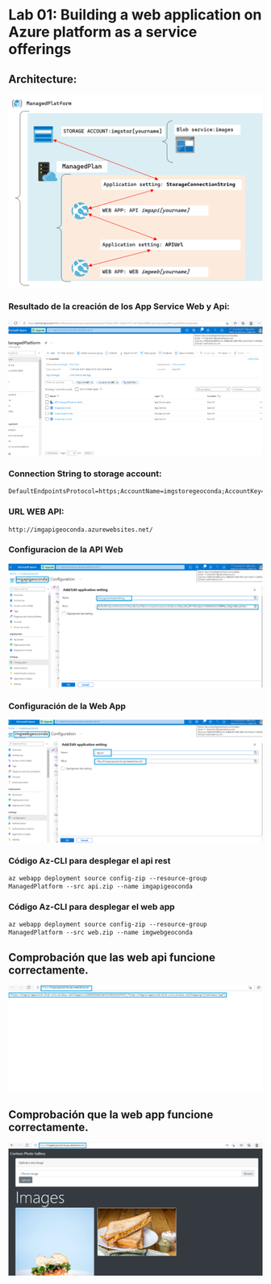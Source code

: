 # Lab 01: Building a web application on Azure platform as a service offerings

## Architecture:
![architecture_01](ZZ-lab/architecture_01.png)


### Resultado de la creación de los App Service Web y Api: 
![Lab0100](ZZ-lab/Lab0100.png)

### Connection String to storage account:

```
DefaultEndpointsProtocol=https;AccountName=imgstoregeoconda;AccountKey=XqqBTr169L/qkciJe1l/hMD6bt2ofWfVtpqfxIym4Mog47kx+gSqBZFqF4HyQfoJLDs7g/qwVuqi87qm/3hirQ==;EndpointSuffix=core.windows.net
```

### URL WEB API:

```
http://imgapigeoconda.azurewebsites.net/
```

### Configuracion de la API Web
![Lab0102](ZZ-lab/Lab0102.png)

### Configuración de la Web App
![Lab0103](ZZ-lab/Lab0103.png)

### Código Az-CLI para desplegar el api rest

```
az webapp deployment source config-zip --resource-group ManagedPlatform --src api.zip --name imgapigeoconda
```

### Código Az-CLI para desplegar el web app

``` 
az webapp deployment source config-zip --resource-group ManagedPlatform --src web.zip --name imgwebgeoconda
```


## Comprobación que las web api funcione correctamente.
![Lab0104](ZZ-lab/Lab0104.png)

## Comprobación que la web app funcione correctamente.
![Lab0105](ZZ-lab/Lab0105.png)

